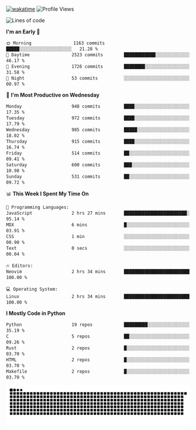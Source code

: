 [![wakatime](https://wakatime.com/badge/user/b920b284-3cde-4cd4-b72e-f7f22d050b16.svg)](https://wakatime.com/@b920b284-3cde-4cd4-b72e-f7f22d050b16)
![Profile Views](http://img.shields.io/badge/Profile%20Views-4586-blue)
<!--START_SECTION:waka-->
![Lines of code](https://img.shields.io/badge/From%20Hello%20World%20I%27ve%20Written-4.7%20million%20lines%20of%20code-blue)

**I'm an Early 🐤** 

```text
🌞 Morning                1163 commits        █████░░░░░░░░░░░░░░░░░░░░   21.28 % 
🌆 Daytime                2523 commits        ████████████░░░░░░░░░░░░░   46.17 % 
🌃 Evening                1726 commits        ████████░░░░░░░░░░░░░░░░░   31.58 % 
🌙 Night                  53 commits          ░░░░░░░░░░░░░░░░░░░░░░░░░   00.97 % 
```
📅 **I'm Most Productive on Wednesday** 

```text
Monday                   948 commits         ████░░░░░░░░░░░░░░░░░░░░░   17.35 % 
Tuesday                  972 commits         ████░░░░░░░░░░░░░░░░░░░░░   17.79 % 
Wednesday                985 commits         █████░░░░░░░░░░░░░░░░░░░░   18.02 % 
Thursday                 915 commits         ████░░░░░░░░░░░░░░░░░░░░░   16.74 % 
Friday                   514 commits         ██░░░░░░░░░░░░░░░░░░░░░░░   09.41 % 
Saturday                 600 commits         ███░░░░░░░░░░░░░░░░░░░░░░   10.98 % 
Sunday                   531 commits         ██░░░░░░░░░░░░░░░░░░░░░░░   09.72 % 
```


📊 **This Week I Spent My Time On** 

```text
💬 Programming Languages: 
JavaScript               2 hrs 27 mins       ████████████████████████░   95.14 % 
MDX                      6 mins              █░░░░░░░░░░░░░░░░░░░░░░░░   03.91 % 
CSS                      1 min               ░░░░░░░░░░░░░░░░░░░░░░░░░   00.90 % 
Text                     0 secs              ░░░░░░░░░░░░░░░░░░░░░░░░░   00.04 % 

🔥 Editors: 
Neovim                   2 hrs 34 mins       █████████████████████████   100.00 % 

💻 Operating System: 
Linux                    2 hrs 34 mins       █████████████████████████   100.00 % 
```

**I Mostly Code in Python** 

```text
Python                   19 repos            █████████░░░░░░░░░░░░░░░░   35.19 % 
C                        5 repos             ██░░░░░░░░░░░░░░░░░░░░░░░   09.26 % 
Rust                     2 repos             █░░░░░░░░░░░░░░░░░░░░░░░░   03.70 % 
HTML                     2 repos             █░░░░░░░░░░░░░░░░░░░░░░░░   03.70 % 
Makefile                 2 repos             █░░░░░░░░░░░░░░░░░░░░░░░░   03.70 % 
```




<!--END_SECTION:waka-->
![Snake animation](https://raw.githubusercontent.com/timmypidashev/timmypidashev/main/commits.svg)
